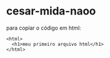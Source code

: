 # cesar-mida-naoo

para copiar o código em html:
```
<html>
  <h1>meu primeiro arquivo html</h1>
</html>
```
